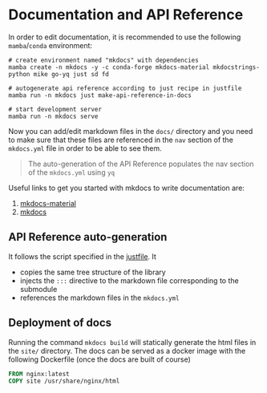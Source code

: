 # Documentation and API Reference

In order to edit documentation, it is recommended to use the following `mamba`/`conda` environment:

```shell
# create environment named "mkdocs" with dependencies
mamba create -n mkdocs -y -c conda-forge mkdocs-material mkdocstrings-python mike go-yq just sd fd

# autogenerate api reference according to just recipe in justfile
mamba run -n mkdocs just make-api-reference-in-docs

# start development server
mamba run -n mkdocs serve
```

Now you can add/edit markdown files in the `docs/` directory and you need to make sure that these files are referenced in the `nav` section of the `mkdocs.yml` file in order to be able to see them.

> The auto-generation of the API Reference populates the nav section of the `mkdocs.yml` using `yq`

Useful links to get you started with mkdocs to write documentation are:

1. [mkdocs-material](https://squidfunk.github.io/mkdocs-material/)
2. [mkdocs](https://www.mkdocs.org/)

## API Reference auto-generation

It follows the script specified in the [justfile](../justfile). It

- copies the same tree structure of the library
- injects the `:::` directive to the markdown file corresponding to the submodule
- references the markdown files in the `mkdocs.yml`

## Deployment of docs

Running the command `mkdocs build` will statically generate the html files in the `site/` directory. The docs can be served as a docker image with the following Dockerfile (once the docs are built of course)

```Dockerfile
FROM nginx:latest
COPY site /usr/share/nginx/html
```
